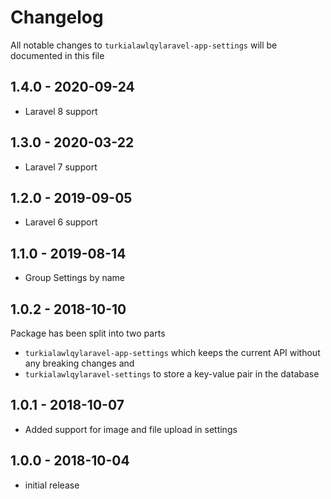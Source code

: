 # Changelog

All notable changes to `turkialawlqylaravel-app-settings` will be documented in this file

## 1.4.0 - 2020-09-24
- Laravel 8 support

## 1.3.0 - 2020-03-22
- Laravel 7 support

## 1.2.0 - 2019-09-05

- Laravel 6 support

## 1.1.0 - 2019-08-14

- Group Settings by name

## 1.0.2 - 2018-10-10

Package has been split into two parts
- `turkialawlqylaravel-app-settings` which keeps the current API without any breaking changes and
- `turkialawlqylaravel-settings` to store a key-value pair in the database

## 1.0.1 - 2018-10-07

- Added support for image and file upload in settings

## 1.0.0 - 2018-10-04

- initial release
